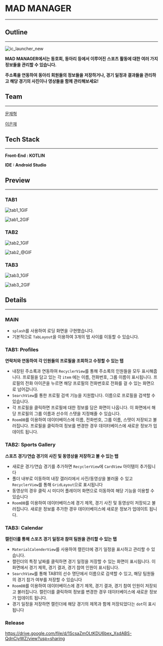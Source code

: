 # MAD MANAGER

---

## Outline

---

![ic_launcher_new](https://github.com/lucy1287/madcamp_task1/assets/80579765/e033e3f4-f108-42bd-8f77-84f2abef0531)

**MAD MANAGER에서는 동호회, 동아리 등에서 이루어진 스포츠 활동에 대한 여러 가지 정보들을 관리할 수 있습니다.**

**주소록을 연동하여 동아리 회원들의 정보들을 저장하거나, 경기 일정과 결과들을 관리하고 해당 경기의 사진이나 영상들을 함께 관리해보세요!**

## Team

---

[문재혁](https://www.notion.so/33b18ac1964b4a479b065ad57798aa83?pvs=21)

[이은재](https://www.notion.so/9a7e8d03723a4ffa91e83d24d3ced928?pvs=21)

## Tech Stack

---

**Front-End : KOTLIN**

**IDE : Android Studio**

## Preview

---

### TAB1

![tab1_1GIF](https://github.com/Kiriiin/PS_LeetCode/assets/75244521/1b024f9d-1292-4824-8516-b43103869268)

![tab1_2GIF](https://github.com/Kiriiin/PS_LeetCode/assets/75244521/7cbaf3bc-a59a-44a1-8d84-9a5a627cd385)

### TAB2

![tab2_1GIF](https://github.com/Kiriiin/PS_LeetCode/assets/75244521/f7ca7360-faba-4b67-b552-5181aa05b9fc)

![tab2_@GIF](https://github.com/Kiriiin/PS_LeetCode/assets/75244521/e92f1016-fdf7-4dd8-94e4-4d13eff0db46)

### TAB3

![tab3_1GIF](https://github.com/Kiriiin/PS_LeetCode/assets/75244521/310054f6-1351-48b5-8bc4-a734342b7aaf)

![tab3_2GIF](https://github.com/Kiriiin/PS_LeetCode/assets/75244521/b892e280-cced-40ba-be0f-90f0a3eeaab1)

## Details

---

### MAIN

- `splash`를 사용하여 로딩 화면을 구현했습니다.
- 기본적으로 `TabLayout`을 이용하여 3개의 탭 사이를 이동할 수 있습니다.

### TAB1: Profiles

**연락처와 연동하여 각 인원들의 프로필을 조회하고 수정할 수 있는 탭**

- 내장된 주소록과 연동하여 `RecyclerView`를 통해 주소록의 인원들을 모두 표시해줍니다. 프로필을 담고 있는 각 `item` 에는 이름, 전화번호, 그룹 이름이 표시됩니다. 프로필의 전화 아이콘을 누르면 해당 프로필의 전화번호로 전화를 걸 수 있는 화면으로 넘어갑니다.
- `SearchView`를 통한 프로필 검색 기능을 지원합니다. 이름으로 프로필을 검색할 수 있습니다.
- 각 프로필을 클릭하면 프로필에 대한 정보를 담은 화면이 나옵니다. 이 화면에서 해당 프로필의 그룹 이름과 선수의 스탯을 지정해줄 수 있습니다.
- `RoomDB`를 이용하여 데이터베이스에 이름, 전화번호, 그룹 이름, 스탯이 저장되고 불러집니다. 프로필을 클릭하여 정보를 변경한 경우 데이터베이스에 새로운 정보가 업데이트 됩니다.

### TAB2: Sports Gallery

**스포츠 경기/연습 경기의 사진 및 동영상을 저장하고 볼 수 있는 탭**

- 새로운 경기/연습 경기를 추가하면 `RecyclerView`에 `CardView` 아이템이 추가됩니다
- 폴더 내부로 이동하여 내장 갤러리에서 사진/동영상을 불러올 수 있고 `RecyclerView`를 통해 `GridLayout`으로 표시됩니다
- 동영상의 경우 클릭 시 미디어 플레이어 화면으로 이동하여 해당 기능을 이용할 수 있습니다
- `RoomDB`를 이용하여 데이터베이스에 경기 제목, 경기 사진 및 동영상이 저장되고 불러집니다. 새로운 정보를 추가한 경우 데이터베이스에 새로운 정보가 업데이트 됩니다.

### TAB3: Calendar

**캘린더를 통해 스포츠 경기 일정과 참여 팀원을 관리할 수 있는 탭**

- `MaterialCalenderView`를 사용하여 캘린더에 경기 일정을 표시하고 관리할 수 있습니다.
- 캘린더의 특정 날짜를 클릭하면 경기 일정을 저장할 수 있는 화면이 표시됩니다. 이 화면에서 경기 제목, 경기 결과, 경기 참여 인원이 표시됩니다.
- `SearchView`를 통해 TAB1의 선수 명단에서 이름으로 검색할 수 있고, 해당 팀원들의 경기 참가 여부를 저장할 수 있습니다
- `RoomDB`를 이용하여 데이터베이스에 경기 제목, 경기 결과, 경기 참여 인원이 저장되고 불러집니다. 캘린더를 클릭하여 정보를 변경한 경우 데이터베이스에 새로운 정보가 업데이트 됩니다.
- 경기 일정을 저장하면 캘린더에 해당 경기의 제목과 함께 저장되었다는 `dot`이 표시됩니다



### Release
https://drive.google.com/file/d/1ScsaZmOLtKDU6bex_XsdABS-QdnCiyWZ/view?usp=sharing
